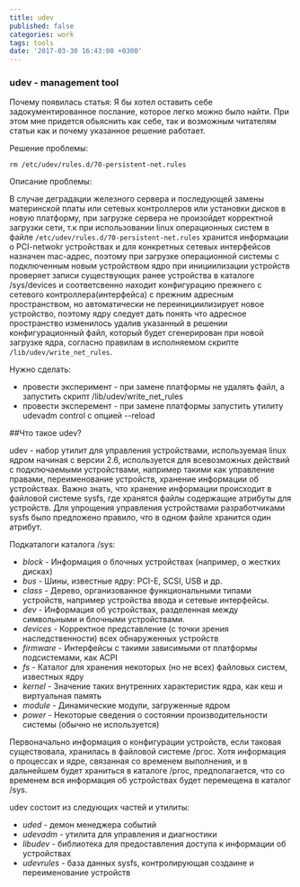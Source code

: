 ```yaml
---
title: udev
published: false
categories: work
tags: tools
date: '2017-03-30 16:43:00 +0300'
---
```

### udev - management tool

Почему появилась статья:
Я бы хотел оставить себе задокументированное послание, которое легко можно было найти.
При этом мне придется обьяснить как себе, так и возможным читателям статьи как и почему указанное решение работает.

Решение проблемы:

`rm /etc/udev/rules.d/70-persistent-net.rules`

Описание проблемы:

В случае деградации железного сервера и последующей замены материнской платы или сетевых контроллеров или установки дисков в новую платформу, при загрузке сервера не произойдет корректной загрузки сети, т.к при использовании linux операционных систем в файле `/etc/udev/rules.d/70-persistent-net.rules` хранится информации о PCI-netwokr устройствах и для конкретных сетевых интерфейсов назначен mac-адрес, поэтому при загрузке операционной системы с подключенным новым устройством ядро при инициилизации устройств проверяет записи существующих ранее устройства в каталоге /sys/devices и соответсвенно находит конфигурацию прежнего с сетевого контроллера(интерфейса) с прежним адресным пространством, но автоматически не переинициилизирует новое устройство, поэтому ядру следует дать понять что адресное пространство изменилось удалив указанный в решении конфигурационный файл, который будет сгенерирован при новой загрузке ядра, согласно правилам в исполняемом скрипте `/lib/udev/write_net_rules`.

Нужно сделать:
- провести эксперимент - при замене платформы не удалять файл, а запустить скрипт /lib/udev/write_net_rules
- провести эксперемент - при замене платформы запустить утилиту udevadm control с опцией --reload 

##Что такое udev?

udev - набор утилит для управления устройствами, используемая linux ядром начиная с версии 2.6, используется для всевозможных действий с подключаемыми устройствами, например такими как управление правами, переименование устройств, хранение информации об устройствах. Важно знать, что хранение информации происходит в файловой системе sysfs, где хранятся файлы содержащие атрибуты для устройств.
Для упрощения управления устройствами разработчиками sysfs было предложено правило, что в одном файле хранится один атрибут.

Подкаталоги каталога /sys:
- _block_ - Информация о блочных устройствах (например, о жестких дисках)
- _bus_ - Шины, известные ядру: PCI-E, SCSI, USB и др.
- _class_ - Дерево, организованное функциональными типами устройств, например устройства ввода и сетевые интерфейсы.
- _dev_ - Информация об устройствах, разделенная между символьными и блочными устройствами.
- _devices_ - Корректное представление (с точки зрения наследственности) всех обнаруженных устройств
- _firmware_ - Интерфейсы с такими зависимыми от платформы подсистемами, как ACPI
- _fs_ - Каталог для хранения некоторых (но не всех) файловых систем, известных ядру
- _kernel_ - Значение таких внутренних характеристик ядра, как кеш и виртуальная память
- _module_ - Динамические модули, загруженные ядром
- _power_ - Некоторые сведения о состоянии производительности системы (обычно не используется)


Первоначально информация о конфигурации устройств, если таковая существовала, хранилась в файловой системе /ргос. Хотя информация о процессах и ядре, связанная со временем выполнения, и в дальнейшем будет храниться в каталоге /ргос, предполагается, что со временем вся информация об устройствах будет перемещена в каталог /sys.

udev состоит из следующих частей и утилиты: 
- _uded_ - демон менеджера событий
- _udevadm_ - утилита для управления и диагностики
- _libudev_ - библиотека для предоставления доступа к информации об устройствах
- _udevrules_ - база данных sysfs, контролирующая создаине и переименование устройств







